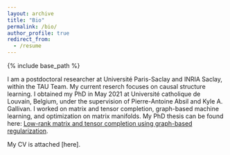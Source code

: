 ```yaml
---
layout: archive
title: "Bio"
permalink: /bio/
author_profile: true
redirect_from:
  - /resume
---
```


{% include base_path %}

I am a postdoctoral researcher at Université Paris-Saclay and INRIA Saclay, within the TAU Team. 
My current reserch focuses on causal structure learning. 
I obtained my PhD in May 2021 at Université catholique de Louvain, Belgium, under the supervision of Pierre-Antoine Absil and Kyle A. Gallivan. I worked on matrix and tensor completion, graph-based machine learning, and optimization on matrix manifolds. My PhD thesis can be found here: [Low-rank matrix and tensor completion using graph-based regularization](https://dial.uclouvain.be/pr/boreal/object/boreal:248077).

My CV is attached [here]. 


